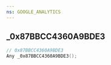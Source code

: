 ```yaml
---
ns: GOOGLE_ANALYTICS
---
```

## _0x87BBCC4360A9BDE3

```c
// 0x87BBCC4360A9BDE3
Any _0x87BBCC4360A9BDE3();
```

